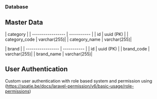 ### Database 

## Master Data

| category                        |
| ----------------- | ----------- |
| id                | uuid (PK)   |
| category_code     | varchar(255)|
| category_name     | varchar(255)|

| brand                           |
| ----------------- | ----------- |
| id                | uuid (PK)   |
| brand_code        | varchar(255)|
| brand_name        | varchar(255)|



## User Authentication

Custom user authentication with role based system and permission using (https://spatie.be/docs/laravel-permission/v6/basic-usage/role-permissions)
